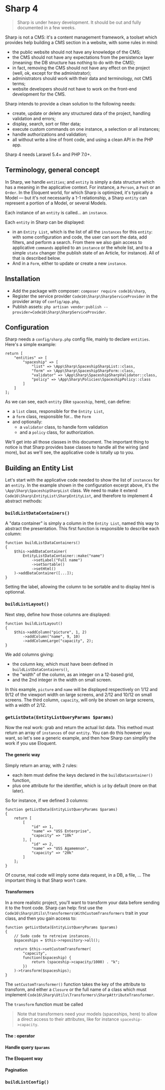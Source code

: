 # Sharp 4

> Sharp is under heavy development. It should be out and fully documented in a few weeks.

Sharp is not a CMS: it's a content management framework, a toolset which provides help building a CMS section in a website, with some rules in mind:
- the public website should not have any knowledge of the CMS;
- the CMS should not have any expectations from the persistence layer (meaning: the DB structure has nothing to do with the CMS);
- in fact, removing the CMS should not have any effect on the project (well, ok, except for the administrator);
- administrators should work with their data and terminology, not CMS terms;
- website developers should not have to work on the front-end development for the CMS. 
 
Sharp intends to provide a clean solution to the following needs:
- create, update or delete any structured data of the project, handling validation and errors;
- display, search, sort or filter data;
- execute custom commands on one instance, a selection or all instances;
- handle authorizations and validation;
- all without write a line of front code, and using a clean API in the PHP app.

Sharp 4 needs Laravel 5.4+ and PHP 7.0+.

## Terminology, general concept

In Sharp, we handle `entities`; and `entity` is simply a data structure which has a meaning in the applicative context. For instance, a `Person`, a `Post` or an `Order`. In the Eloquent world, for which Sharp is optimized, it's typically a Model — but it's not necessarily a 1-1 relationship, a Sharp `entity` can represent a portion of a Model, or several Models.

Each instance of an `entity` is called... an `instance`.

Each `entity` in Sharp can be displayed:
- in an `Entity List`, which is the list of all the `instances` for this `entity`: with some configuration and code, the user can sort the data, add filters, and perform a search. From there we also gain access to applicative `commands` applied to an `instance` or the whole list, and to a simple `state` changer (the publish state of an Article, for instance). All of that is described below.
- And in a `Form`, either to update or create a new `instance`.

## Installation

- Add the package with composer: `composer require code16/sharp`,
- Register the service provider `Code16\Sharp\SharpServiceProvider` in the provider array of `config/app.php`,
- Publish assets: `php artisan vendor:publish --provider=Code16\Sharp\SharpServiceProvider`.

## Configuration

Sharp needs a `config/sharp.php` config file, mainly to declare `entities`. Here's a simple example:

    return [
        "entities" => [
            "spaceship" => [
                "list" => \App\Sharp\SpaceshipSharpList::class,
                "form" => \App\Sharp\SpaceshipSharpForm::class,
                "validator" => \App\Sharp\SpaceshipSharpValidator::class,
                "policy" => \App\Sharp\Policies\SpaceshipPolicy::class
            ]
        ]
    ];

As we can see, each `entity` (like `spaceship`, here), can define:

- a `list` class, responsible for the `Entity List`,
- a `form` class, responsible for... the `Form`
- and optionally:
	- a `validator` class, to handle form validation
	- and a `policy` class, for authorization.

We'll get into all those classes in this document. The important thing to notice is that Sharp provides base classes to handle all the wiring (and more), but as we'll see, the applicative code is totally up to you.

## Building an Entity List

Let's start with the applicative code needed to show the list of `instances` for an `entity`. In the example shown in the configuration excerpt above, it's the `\App\Sharp\SpaceshipSharpList` class. We need to make it extend `Code16\Sharp\EntityList\SharpEntityList`, and therefore to implement 4 abstract methods:

### `buildListDataContainers()`

A "data container" is simply a column in the `Entity List`, named this way to abstract the presentation. This first function is responsible to describe each column:

    function buildListDataContainers()
    {
        $this->addDataContainer(
	        EntityListDataContainer::make("name")
			    ->setLabel("Full name")
			    ->setSortable()
			    ->setHtml()
	    )->addDataContainer([...]);
    }

Setting the label, allowing the column to be sortable and to display html is optionnal.

### `buildListLayout()`

Next step, define how those columns are displayed:

    function buildListLayout()
    {
        $this->addColumn("picture", 1, 2)
            ->addColumn("name", 9, 10)
            ->addColumnLarge("capacity", 2);
    }

We add columns giving:

- the column key, which must have been defined in `buildListDataContainers()`,
- the "width" of the column, as an integer on a 12-based grid,
- and the 2nd integer in the width on small screen.

In this example, `picture` and `name` will be displayed respectively on 1/12 and 9/12 of the viewport width on large screens, and 2/12 and 10/12 on small screens. The third column, `capacity`, will only be shown on large screens, with a width of 2/12.

### `getListData(EntityListQueryParams $params)`

Now the real work: grab and return the actual list data. This method must return an array of `instances` of our `entity`. You can do this however you want, so let's see a generic example, and then how Sharp can simplify the work if you use Eloquent.


#### The generic way

Simply return an array, with 2 rules:

- each item must define the keys declared in the `buildDatacontainer()` function,
- plus one attribute for the identifier, which is `id` by default (more on that later).

So for instance, if we defined 3 columns:

    function getListData(EntityListQueryParams $params)
    {
	    return [
            [
    			"id" => 1,
    			"name" => "USS Enterprise",
    			"capacity" => "10k"
    		], [
    			"id" => 2,
    			"name" => "USS Agamemnon",
    			"capacity" => "20k"			
    		]
    	];
    }

Of course, real code will imply some data request, in a DB, a file, ... The important thing is that Sharp won't care.


#### Transformers

In a more realistic project, you'll want to transform your data before sending it to the front code. Sharp can help: first use the  `Code16\Sharp\Utils\Transformers\WithCustomTransformers` trait in your class, and then you gain access to:

    function getListData(EntityListQueryParams $params)
    {
	    // Sudo code to retreive instances.
	    $spaceships = $this->repository->all();
	    
	    return $this->setCustomTransformer(
		    "capacity", 
		    function($spaceship) {
                return (spaceship->capacity/1000) . "k";
            })
        )->transform($spaceships);
    }

The `setCustomTransformer()` function takes the key of the attribute to transform, and either a `Closure` or the full name of a class which must implement `Code16\Sharp\Utils\Transformers\SharpAttributeTransformer`.

The `transform` function must be called 

> Note that transformers need your models (spaceships, here) to allow a direct access to their attributes, like for instance `spaceship->capacity`.


#### The : operator

#### Handle query `$params`


#### The Eloquent way






#### Pagination



### `buildListConfig()`


